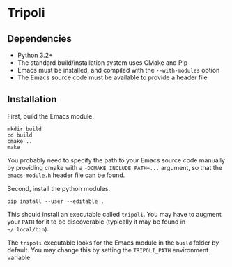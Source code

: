 # Tripoli

## Dependencies

- Python 3.2+
- The standard build/installation system uses CMake and Pip
- Emacs must be installed, and compiled with the `--with-modules` option
- The Emacs source code must be available to provide a header file

## Installation

First, build the Emacs module.

```shell
mkdir build
cd build
cmake ..
make
```

You probably need to specify the path to your Emacs source code manually by
providing cmake with a `-DCMAKE_INCLUDE_PATH=...` argument, so that the
`emacs-module.h` header file can be found.

Second, install the python modules.

```shell
pip install --user --editable .
```

This should install an executable called `tripoli`. You may have to augment your
`PATH` for it to be discoverable (typically it may be found in `~/.local/bin`).

The `tripoli` executable looks for the Emacs module in the `build` folder by
default. You may change this by setting the `TRIPOLI_PATH` environment variable.
